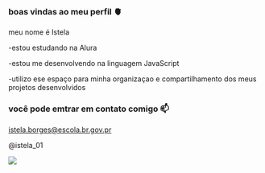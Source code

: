 ### boas vindas ao meu perfil 🫀

meu nome é Istela

-estou estudando na Alura

-estou me desenvolvendo na linguagem JavaScript

-utilizo ese espaço para minha organizaçao e compartilhamento dos meus projetos desenvolvidos 

### você pode emtrar em contato comigo 📫

istela.borges@escola.br.gov.pr

@istela_01

![](https://media.tenor.com/Egt2H3v94ZYAAAAd/dog-pool.gif)
